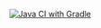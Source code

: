 [![Java CI with Gradle](https://github.com/ZinovevaElena/gradle_dz3_1/actions/workflows/gradle.yml/badge.svg)](https://github.com/ZinovevaElena/gradle_dz3_1/actions/workflows/gradle.yml)
